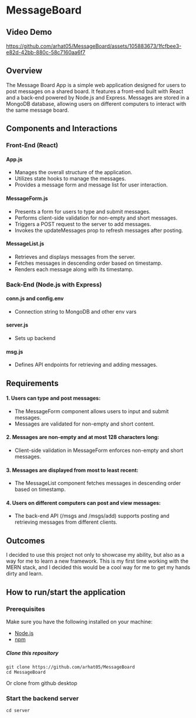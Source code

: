 # MessageBoard
## Video Demo
https://github.com/arhat05/MessageBoard/assets/105883673/1fcfbee3-e82d-42bb-880c-58c7160aa6f7

## Overview
The Message Board App is a simple web application designed for users to post messages on a shared board. It features a front-end built with React and a back-end powered by Node.js and Express. Messages are stored in a MongoDB database, allowing users on different computers to interact with the same message board.

## Components and Interactions
### Front-End (React)
#### App.js
- Manages the overall structure of the application.
- Utilizes state hooks to manage the messages.
- Provides a message form and message list for user interaction.
#### MessageForm.js
- Presents a form for users to type and submit messages.
- Performs client-side validation for non-empty and short messages.
- Triggers a POST request to the server to add messages.
- Invokes the updateMessages prop to refresh messages after posting.
#### MessageList.js
- Retrieves and displays messages from the server.
- Fetches messages in descending order based on timestamp.
- Renders each message along with its timestamp.

### Back-End (Node.js with Express)
#### conn.js and config.env
- Connection string to MongoDB and other env vars
#### server.js
- Sets up backend
#### msg.js
- Defines API endpoints for retrieving and adding messages.

## Requirements
#### 1. Users can type and post messages:
- The MessageForm component allows users to input and submit messages.
- Messages are validated for non-empty and short content.
#### 2. Messages are non-empty and at most 128 characters long:
- Client-side validation in MessageForm enforces non-empty and short messages.
#### 3. Messages are displayed from most to least recent:
- The MessageList component fetches messages in descending order based on timestamp.
#### 4. Users on different computers can post and view messages:
- The back-end API (/msgs and /msgs/add) supports posting and retrieving messages from different clients.

## Outcomes
I decided to use this project not only to showcase my ability, but also as a way for me to learn a new framework. This is my first time working with the MERN stack, and I decided this would be a cool way for me to get my hands dirty and learn. 

## How to run/start the application
### Prerequisites
Make sure you have the following installed on your machine:

- [Node.js](https://nodejs.org/)
- [npm](https://www.npmjs.com/)

##### Clone this repository
```
git clone https://github.com/arhat05/MessageBoard
cd MessageBoard
```
Or clone from github desktop

### Start the backend server
```
cd server
```



